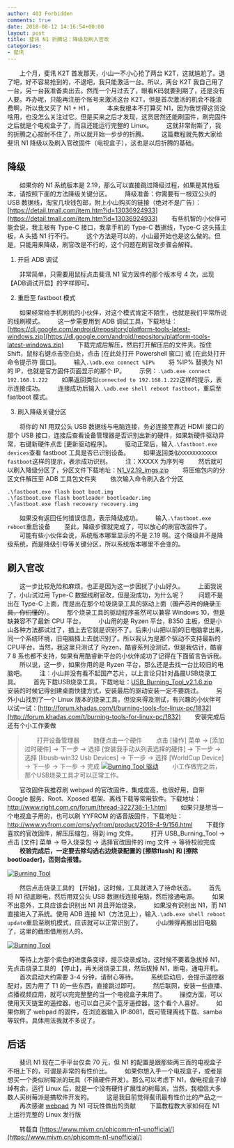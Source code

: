 ```yaml
---
author: 403 Forbidden
comments: true
date: 2018-08-12 14:16:54+00:00
layout: post
title: 斐讯 N1 折腾记：降级及刷入官改
categories:
- 斐讯
---
```

　　上个月，斐讯 K2T 首发那天，小山一不小心抢了两台 K2T，这就尴尬了。退了吧，好不容易抢到的，不退吧，我只能激活一台。所以，两台 K2T 我自己用了一台，另一台我准备卖出去。然而一个月过去了，眼看K码就要到期了，还是没有人要。咋办呢，只能再注册个账号来激活这台 K2T，但是首次激活的机会不能浪费啊，所以我又买了 N1 + H1 。
　　本来我根本不打算买 N1，因为我觉得这货没啥用，也没怎么关注过它。但是买来之后才发现，这货居然还能刷固件，刷完固件之后就是个电视盒子了，而且还能运行完整的 Linux。
　　这就非常耐斯了，我的折腾之心按耐不住了，所以就开始一步步的折腾。
　　这篇教程就先教大家给 斐讯 N1 降级以及刷入官改固件（电视盒子），这也是以后折腾的基础。

## 降级

　　如果你的 N1 系统版本是 2.19，那么可以直接跳过降级过程，如果是其他版本，请按照下面的方法降级关键分区。
　　降级准备：你需要有一根双公头的 USB 数据线，淘宝几块钱包邮，附上小山购买的链接（绝对不是广告）：[https://detail.tmall.com/item.htm?id=13036924933](https://detail.tmall.com/item.htm?id=13036924933)
　　有些机智的小伙伴可能会说，我主板有 Type-C 接口，我拿手机的 Type-C 数据线，Type-C 这头插主板，A 头插 N1 行不行。
　　这个方法是可以的，小山最开始也是这么做的。但是，只能用来降级，刷官改是不行的，这个问题在刷官改步骤会解释。

1. 开启 ADB 调试

　　非常简单，只需要用鼠标点击斐讯 N1 官方固件的那个版本号 4 次，出现 【ADB调试开启】的字样即可。

2. 重启至 fastboot 模式

　　如果经常给手机刷机的小伙伴，对这个模式肯定不陌生，也就是我们平常所说的线刷模式。
　　这一步需要用到 ADB 调试工具，下载地址：[https://dl.google.com/android/repository/platform-tools-latest-windows.zip](https://dl.google.com/android/repository/platform-tools-latest-windows.zip)
　　下载完成后解压，然后打开解压后的文件夹。按住 Shift，鼠标右键点击空白处，点击 [在此处打开 Powershell 窗口] 或 [在此处打开 命令提示符 窗口]。
　　输入``.\adb.exe connect %IP%``
　　将 %IP% 替换为 N1 的 IP，也就是官方固件页面显示的那个 IP。
　　示例：``.\adb.exe connect 192.168.1.222``
　　如果返回类似``connected to 192.168.1.222``这样的提示，表示连接成功。
　　连接成功后输入``.\adb.exe shell reboot fastboot``，重启至 fastboot 模式。

3. 刷入降级关键分区

　　将你的 N1 用双公头 USB 数据线与电脑连接，务必连接至靠近 HDMI 接口的那个 USB 接口，连接后查看设备管理器是否识别出新的硬件，如果新硬件驱动异常，右键新硬件点击 [更新驱动程序]。
　　驱动正常后，输入``.\fastboot.exe devices``查看 fastboot 工具是否已识别设备。
　　如果返回类似``XXXXXXXXXXXX fastboot``这样的提示，表示成功识别。
　　注：XXXXX 为序列号
　　然后就可以刷入降级分区了，分区文件下载地址：[N1_V2.19_imgs.zip](/sources/2018/08/N1_V2.19_imgs.zip)
　　将压缩包内的分区文件解压至 ADB 工具包文件夹
　　依次输入命令刷入各个分区

```shell
.\fastboot.exe flash boot boot.img
.\fastboot.exe flash bootloader bootloader.img
.\fastboot.exe flash recovery recovery.img
```

　　如果没有返回任何错误信息，表示降级成功。
　　输入``.\fastboot.exe reboot``重启设备
　　至此，降级步骤就完成了，可以放心的刷官改固件了。
　　可能有些小伙伴会说，系统版本哪里显示的不是 2.19 啊。这个降级并不是降级系统，而是降级引导等关键分区，所以系统版本哪里不会变的。

## 刷入官改

　　这一步比较危险和麻烦，也正是因为这一步困扰了小山好久。
　　上面我说了，小山试过用 Type-C 数据线刷官改，但是没成功，为什么呢？
　　问题不是出在 Type-C 上面，而是出在那个垃圾烧录工具的驱动上面（~~国产芯片的烧录工具，你们懂的~~）。
　　那个烧录工具的驱动程序虽然可以兼容 Windows 10，但是缺兼容不了最新 CPU 平台。
　　小山用的是 Ryzen 平台，B350 主板，但是小山各种方法都试过了，插上去它就是识别不了。后来小山把以前的旧电脑拿出来，同一个系统环境，旧电脑插上去就识别了。所以我认为是那个驱动不支持最新的CPU平台，当然，我这里只测试了 Ryzen，酷睿系列没测试，但是我估计，酷睿 7 8 系也都不支持，如果有用酷睿新平台的小伙伴成功了记得在下面留言告诉我。
　　所以说，这一步，如果你用的是 Ryzen 平台，那么还是去找一台比较旧的电脑吧。
　　注：小山并没有看不起国产芯片，以上言论只针对晶晨USB烧录工具。
　　首先下载USB烧录工具，下载地址：[USB_Burning_Tool_v2.1.6.zip](/sources/2018/08/USB_Burning_Tool_v2.1.6.zip)
　　安装的时候记得创建桌面快捷方式，安装最后的驱动安装一定不要跳过。
　　另外小山找到了一个 Linux 版本的烧录工具，但没来得及测试，有兴趣的小伙伴可以试一试：[http://forum.khadas.com/t/burning-tools-for-linux-pc/1832](http://forum.khadas.com/t/burning-tools-for-linux-pc/1832)
　　安装完成后还有个小工作要做

>　　打开设备管理器
>　　随便点击一个硬件
>　　点击 [操作] 菜单 → [添加过时硬件] → 下一步 → 选择 [安装我手动从列表选择的硬件] → 下一步 → 选择 [libusb-win32 Usb Devices] → 下一步 →  选择 [WorldCup Device] → 下一步 →  下一步 → 完成
>[![Burning Tool 驱动](/sources/2018/08/Burning_Tool_Driver.png)](/sources/2018/08/Burning_Tool_Driver.png)
>　　小工作做完之后，那个USB烧录工具才可以正常工作。

　　官改固件我推荐刷 webpad 的官改固件，集成度高，也很好用，自带 Google 服务、Root、Xposed 框架、离线下载等常用软件。下载地址：http://www.right.com.cn/forum/thread-322736-1-1.html
　　如果只是想当一个电视盒子用的，也可以刷 YYFROM 的语音版固件，下载地址：http://www.yyfrom.com/cms/yyfrom/product/2018-4-9/156.html
　　下载你喜欢的官改固件，解压压缩包，得到 img 文件。
　　打开 USB_Burning_Tool → 点击 [文件] 菜单 → 导入烧录包 → 选择官改固件的 img 文件 → 等待校验完成
　　**校验完成后，一定要去除勾选右边烧录配置的 [擦除flash] 和 [擦除bootloader]，否则会报错。**

[![Burning Tool](/sources/2018/08/Burning_Tool_01.png)](/sources/2018/08/Burning_Tool_01.png)

　　然后点击烧录工具的 【开始】，这时候，工具就进入了待命状态。
　　首先将 N1 彻底断电，然后用双公头 USB 数据线连接电脑，然后接通电源。
　　如果不出意外，工具应该会识别出 N1 并且开始烧录。
　　如果没有识别出 N1，而 N1 直接进入了系统。使用 ADB 连接 N1（方法见上），输入``.\adb.exe shell reboot update``重启至刷机模式，应该就可以正常识别了。
　　小山懒得再搬出旧电脑了，这里的截图借用别人的。

[![Burning Tool](/sources/2018/08/Burning_Tool_02.png)](/sources/2018/08/Burning_Tool_02.png)

　　等待上方那个紫色的进度条变绿，提示烧录成功，这时候不要着急拔掉 N1，先点击烧录工具的 【停止】，再关闭烧录工具，然后拔掉 N1，断电，通电开机。
　　首次启动大约需要 3-4 分钟，请耐心等待。
　　系统启动后，会提示遥控器配对，因为用了 T1 的一些东西，直接跳过即可。
　　然后联网，安装一些直播、点播视频应用，就可以完完整整的当一个电视盒子来用了。
　　操控方面，可以使用天天链里的遥控器，也可以自己买个蓝牙遥控器，这个看个人喜好。
　　如果你刷了 webpad 的固件，在浏览器输入 IP:8081，既可管理离线下载、samba等软件。具体用法我就不多说了。

## 后话

　　斐讯 N1 现在二手平台仅卖 70 元，但 N1 的配置是跟那些两三百的电视盒子不相上下的，可谓是非常的有性价比。
　　如果你想入手一个电视盒子，或者是想买一个类似树莓派的玩具（不搞硬件开发）。那么可以考虑下 N1，做电视盒子绰绰有余，运行 Linux 后，就是一个没有硬件扩展性的树莓派，当然，我相信大多数人买树莓派是搞软件开发的。
　　这是我目前觉得斐讯最有性价比的产品之一
　　再次感谢 [webpad](http://www.right.com.cn/forum/?4478) 为 N1 可玩性做出的贡献
　　下篇教程教大家如何在 N1 上运行完整的 Linux 发行版

　　转载自 [https://www.mivm.cn/phicomm-n1-unofficial/](https://www.mivm.cn/phicomm-n1-unofficial/)